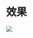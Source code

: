 # 效果

<img src="https://cdn.jsdelivr.net/gh/sun0225SUN/Awesome-Love-Code/assets/img/python/001.jpg"/>
